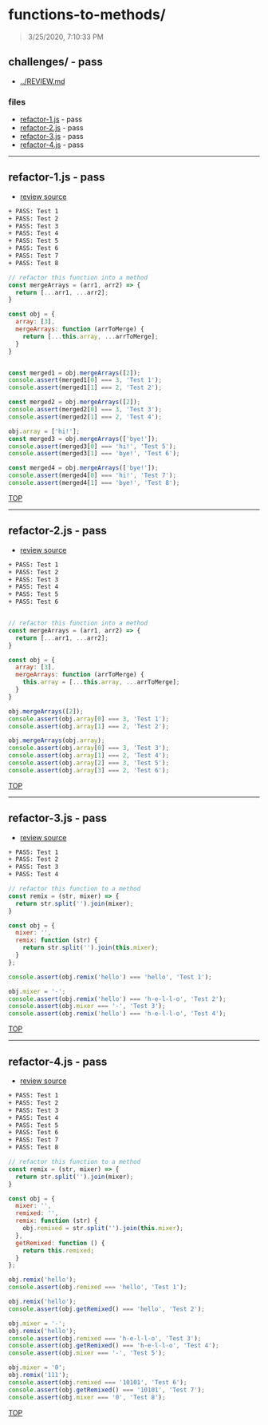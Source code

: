 # functions-to-methods/

> 3/25/2020, 7:10:33 PM 

## challenges/ - pass

* [../REVIEW.md](../REVIEW.md)

### files

* [refactor-1.js](#refactor-1js---pass) - pass
* [refactor-2.js](#refactor-2js---pass) - pass
* [refactor-3.js](#refactor-3js---pass) - pass
* [refactor-4.js](#refactor-4js---pass) - pass

---

## refactor-1.js - pass

* [review source](refactor-1.js)

```txt
+ PASS: Test 1
+ PASS: Test 2
+ PASS: Test 3
+ PASS: Test 4
+ PASS: Test 5
+ PASS: Test 6
+ PASS: Test 7
+ PASS: Test 8
```

```js
// refactor this function into a method
const mergeArrays = (arr1, arr2) => {
  return [...arr1, ...arr2];
}

const obj = {
  array: [3],
  mergeArrays: function (arrToMerge) {
    return [...this.array, ...arrToMerge];
  }
}


const merged1 = obj.mergeArrays([2]);
console.assert(merged1[0] === 3, 'Test 1');
console.assert(merged1[1] === 2, 'Test 2');

const merged2 = obj.mergeArrays([2]);
console.assert(merged2[0] === 3, 'Test 3');
console.assert(merged2[1] === 2, 'Test 4');

obj.array = ['hi!'];
const merged3 = obj.mergeArrays(['bye!']);
console.assert(merged3[0] === 'hi!', 'Test 5');
console.assert(merged3[1] === 'bye!', 'Test 6');

const merged4 = obj.mergeArrays(['bye!']);
console.assert(merged4[0] === 'hi!', 'Test 7');
console.assert(merged4[1] === 'bye!', 'Test 8');

```

[TOP](#functions-to-methods)

---

## refactor-2.js - pass

* [review source](refactor-2.js)

```txt
+ PASS: Test 1
+ PASS: Test 2
+ PASS: Test 3
+ PASS: Test 4
+ PASS: Test 5
+ PASS: Test 6
```

```js

// refactor this function into a method
const mergeArrays = (arr1, arr2) => {
  return [...arr1, ...arr2];
}

const obj = {
  array: [3],
  mergeArrays: function (arrToMerge) {
    this.array = [...this.array, ...arrToMerge];
  }
}

obj.mergeArrays([2]);
console.assert(obj.array[0] === 3, 'Test 1');
console.assert(obj.array[1] === 2, 'Test 2');

obj.mergeArrays(obj.array);
console.assert(obj.array[0] === 3, 'Test 3');
console.assert(obj.array[1] === 2, 'Test 4');
console.assert(obj.array[2] === 3, 'Test 5');
console.assert(obj.array[3] === 2, 'Test 6');

```

[TOP](#functions-to-methods)

---

## refactor-3.js - pass

* [review source](refactor-3.js)

```txt
+ PASS: Test 1
+ PASS: Test 2
+ PASS: Test 3
+ PASS: Test 4
```

```js
// refactor this function to a method
const remix = (str, mixer) => {
  return str.split('').join(mixer);
}

const obj = {
  mixer: '',
  remix: function (str) {
    return str.split('').join(this.mixer);
  }
};

console.assert(obj.remix('hello') === 'hello', 'Test 1');

obj.mixer = '-';
console.assert(obj.remix('hello') === 'h-e-l-l-o', 'Test 2');
console.assert(obj.mixer === '-', 'Test 3');
console.assert(obj.remix('hello') === 'h-e-l-l-o', 'Test 4');

```

[TOP](#functions-to-methods)

---

## refactor-4.js - pass

* [review source](refactor-4.js)

```txt
+ PASS: Test 1
+ PASS: Test 2
+ PASS: Test 3
+ PASS: Test 4
+ PASS: Test 5
+ PASS: Test 6
+ PASS: Test 7
+ PASS: Test 8
```

```js
// refactor this function to a method
const remix = (str, mixer) => {
  return str.split('').join(mixer);
}

const obj = {
  mixer: '',
  remixed: '',
  remix: function (str) {
    obj.remixed = str.split('').join(this.mixer);
  },
  getRemixed: function () {
    return this.remixed;
  }
};

obj.remix('hello');
console.assert(obj.remixed === 'hello', 'Test 1');

obj.remix('hello');
console.assert(obj.getRemixed() === 'hello', 'Test 2');

obj.mixer = '-';
obj.remix('hello');
console.assert(obj.remixed === 'h-e-l-l-o', 'Test 3');
console.assert(obj.getRemixed() === 'h-e-l-l-o', 'Test 4');
console.assert(obj.mixer === '-', 'Test 5');

obj.mixer = '0';
obj.remix('111');
console.assert(obj.remixed === '10101', 'Test 6');
console.assert(obj.getRemixed() === '10101', 'Test 7');
console.assert(obj.mixer === '0', 'Test 8');

```

[TOP](#functions-to-methods)

